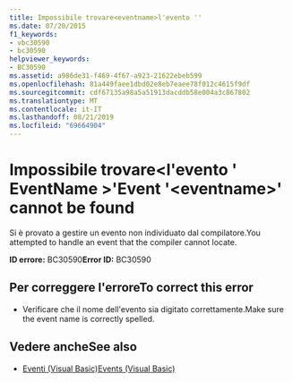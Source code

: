 ```yaml
---
title: Impossibile trovare<eventname>l'evento ''
ms.date: 07/20/2015
f1_keywords:
- vbc30590
- bc30590
helpviewer_keywords:
- BC30590
ms.assetid: a986de31-f469-4f67-a923-21622ebeb599
ms.openlocfilehash: 81a449faee1dbd02e8eb7eaee78f012c4615f9df
ms.sourcegitcommit: cdf67135a98a5a51913dacddb58e004a3c867802
ms.translationtype: MT
ms.contentlocale: it-IT
ms.lasthandoff: 08/21/2019
ms.locfileid: "69664904"
---
```

# <a name="event-eventname-cannot-be-found"></a><span data-ttu-id="ae9ea-102">Impossibile trovare\<l'evento ' EventName >'</span><span class="sxs-lookup"><span data-stu-id="ae9ea-102">Event '\<eventname>' cannot be found</span></span>
<span data-ttu-id="ae9ea-103">Si è provato a gestire un evento non individuato dal compilatore.</span><span class="sxs-lookup"><span data-stu-id="ae9ea-103">You attempted to handle an event that the compiler cannot locate.</span></span>  
  
 <span data-ttu-id="ae9ea-104">**ID errore:** BC30590</span><span class="sxs-lookup"><span data-stu-id="ae9ea-104">**Error ID:** BC30590</span></span>  
  
## <a name="to-correct-this-error"></a><span data-ttu-id="ae9ea-105">Per correggere l'errore</span><span class="sxs-lookup"><span data-stu-id="ae9ea-105">To correct this error</span></span>  
  
- <span data-ttu-id="ae9ea-106">Verificare che il nome dell'evento sia digitato correttamente.</span><span class="sxs-lookup"><span data-stu-id="ae9ea-106">Make sure the event name is correctly spelled.</span></span>  
  
## <a name="see-also"></a><span data-ttu-id="ae9ea-107">Vedere anche</span><span class="sxs-lookup"><span data-stu-id="ae9ea-107">See also</span></span>

- [<span data-ttu-id="ae9ea-108">Eventi (Visual Basic)</span><span class="sxs-lookup"><span data-stu-id="ae9ea-108">Events (Visual Basic)</span></span>](../programming-guide/language-features/events/index.md)
